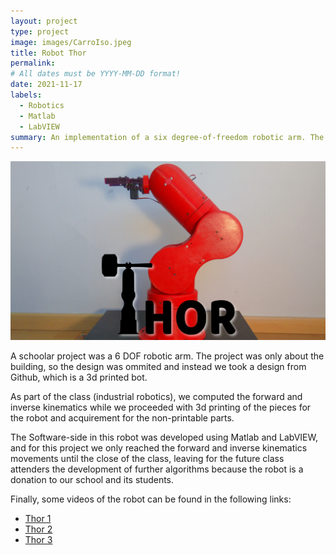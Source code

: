```yaml
---
layout: project
type: project
image: images/CarroIso.jpeg
title: Robot Thor
permalink: 
# All dates must be YYYY-MM-DD format!
date: 2021-11-17
labels:
  - Robotics
  - Matlab
  - LabVIEW
summary: An implementation of a six degree-of-freedom robotic arm. The project is based on the <a href="https://github.com/AngelLM/Thor"><i class="large github icon"></i>robot Thor</a>.
---
```


<img class="ui medium right floated rounded image" src="https://github.com/AngelLM/Thor/blob/developer/doc/main.jpg">

A schoolar project was a 6 DOF robotic arm. The project was only about the building, so the design was ommited and instead we took a design from Github, which is a 3d printed bot.

As part of the class (industrial robotics), we computed the forward and inverse kinematics while we proceeded with 3d printing of the pieces for the robot and acquirement for the non-printable parts.

The Software-side in this robot was developed using Matlab and LabVIEW, and for this project we only reached the forward and inverse kinematics movements until the close of the class, leaving for the future class attenders the development of further algorithms because the robot is a donation to our school and its students.

Finally, some videos of the robot can be found in the following links:
- [Thor 1](https://youtu.be/7YXDZKsQddE)
- [Thor 2](https://youtu.be/mhT7l8s1tAY)
- [Thor 3](https://youtu.be/udCfWYFl2Cs)
